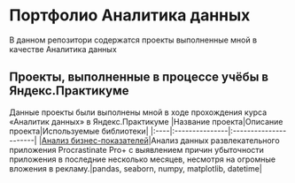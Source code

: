 # Портфолио Аналитика данных
В данном репозитори содержатся проекты выполненные мной в качестве Аналитика данных

## Проекты, выполненные в процессе учёбы в Яндекс.Практикуме
Данные проекты были выполнены мной в ходе прохождения курса «Аналитик данных» в Яндекс.Практикуме
|Название проекта|Описание проекта|Используемые библиотеки|
|:----|:---------------|:----------------------|
|[Анализ бизнес-показателей](buisness_analisis)|Анализ данных развлекательного приложения Procrastinate Pro+ с выявлением причин убыточности приложения в последние несколько месяцев, несмотря на огромные вложения в рекламу.|pandas, seaborn, numpy, matplotlib, datetime|
